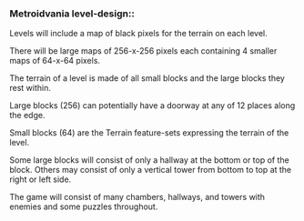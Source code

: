 


### Metroidvania level-design::

  Levels will include a map of black pixels for the terrain on each level.

  There will be large maps of 256-x-256 pixels each containing 4 smaller maps of
  64-x-64 pixels.

  The terrain of a level is made of all small blocks and the large blocks they rest
  within.

  Large blocks (256) can potentially have a doorway at any of 12 places along the edge.

  Small blocks (64) are the Terrain feature-sets expressing the terrain of the level.


  Some large blocks will consist of only a hallway at the bottom or top of the block.
  Others may consist of only a vertical tower from bottom to top at the right or left
  side.

  The game will consist of many chambers, hallways, and towers with enemies and some puzzles
  throughout.

  
